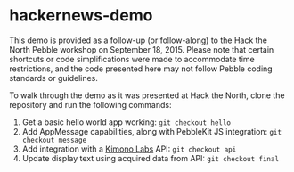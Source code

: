 # hackernews-demo

This demo is provided as a follow-up (or follow-along) to the Hack the North Pebble workshop on September 18, 2015.
Please note that certain shortcuts or code simplifications were made to accommodate time restrictions, and the code presented here may not follow Pebble coding standards or guidelines.

To walk through the demo as it was presented at Hack the North, clone the repository and run the following commands:
  1. Get a basic hello world app working: `git checkout hello`
  2. Add AppMessage capabilities, along with PebbleKit JS integration: `git checkout message`
  3. Add integration with a [Kimono Labs](https://www.kimonolabs.com/) API: `git checkout api`
  4. Update display text using acquired data from API: `git checkout final`
